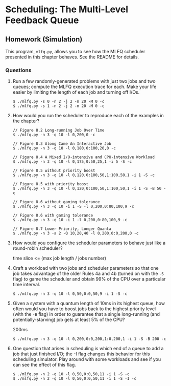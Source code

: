 # Scheduling: The Multi-Level Feedback Queue

## Homework (Simulation)

This program, `mlfq.py`, allows you to see how the MLFQ scheduler presented in this chapter behaves. See the README for details.

### Questions

1. Run a few randomly-generated problems with just two jobs and two queues; compute the MLFQ execution trace for each. Make your life easier by limiting the length of each job and turning off I/Os.

    ```
    $ ./mlfq.py -s 0 -n 2 -j 2 -m 20 -M 0 -c
    $ ./mlfq.py -s 1 -n 2 -j 2 -m 20 -M 0 -c
    ```

2. How would you run the scheduler to reproduce each of the examples in the chapter?

    ```
    // Figure 8.2 Long-running Job Over Time
    $ ./mlfq.py -n 3 -q 10 -l 0,200,0 -c

    // Figure 8.3 Along Came An Interactive Job
    $ ./mlfq.py -n 3 -q 10 -l 0,180,0:100,20,0 -c

    // Figure 8.4 A Mixed I/O-intensive and CPU-intensive Workload
    $ ./mlfq.py -n 3 -q 10 -l 0,175,0:50,25,1 -i 5 -S -c

    // Figure 8.5 without priority boost
    $ ./mlfq.py -n 3 -q 10 -l 0,120,0:100,50,1:100,50,1 -i 1 -S -c

    // Figure 8.5 with priority boost
    $ ./mlfq.py -n 3 -q 10 -l 0,120,0:100,50,1:100,50,1 -i 1 -S -B 50 -c

    // Figure 8.6 without gaming tolerance
    $ ./mlfq.py -n 3 -q 10 -i 1 -S -l 0,200,0:80,100,9 -c

    // Figure 8.6 with gaming tolerance
    $ ./mlfq.py -n 3 -q 10 -i 1 -l 0,200,0:80,100,9 -c

    // Figure 8.7 Lower Priority, Longer Quanta
    $ ./mlfq.py -n 3 -a 2 -Q 10,20,40 -l 0,200,0:0,200,0 -c
    ```

3. How would you configure the scheduler parameters to behave just like a round-robin scheduler?

    time slice <= (max job length / jobs number)

4. Craft a workload with two jobs and scheduler parameters so that one job takes advantage of the older Rules 4a and 4b (turned on with the `-S` flag) to game the scheduler and obtain 99% of the CPU over a particular time interval.

    ```
    $ ./mlfq.py -n 3 -q 10 -l 0,50,0:0,50,9 -i 1 -S -c
    ```

5. Given a system with a quantum length of 10ms in its highest queue, how often would you have to boost jobs back to the highest priority level (with the `-B` flag) in order to guarantee that a single long-running (and potentially-starving) job gets at least 5% of the CPU?

    200ms

    ```
    $ ./mlfq.py -n 3 -q 10 -l 0,200,0:0,200,1:0,200,1 -i 1 -S -B 200 -c
    ```

6. One question that arises in scheduling is which end of a queue to add a job that just finished I/O; the -I flag changes this behavior for this scheduling simulator. Play around with some workloads and see if you can see the effect of this flag.

    ```
    $ ./mlfq.py -n 2 -q 10 -l 0,50,0:0,50,11 -i 1 -S -c
    $ ./mlfq.py -n 2 -q 10 -l 0,50,0:0,50,11 -i 1 -S -I -c
    ```
